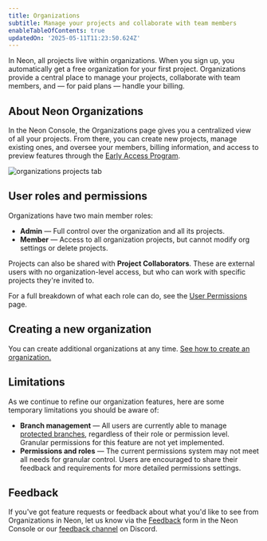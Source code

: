 ```yaml
---
title: Organizations
subtitle: Manage your projects and collaborate with team members
enableTableOfContents: true
updatedOn: '2025-05-11T11:23:50.624Z'
---
```


In Neon, all projects live within organizations. When you sign up, you automatically get a free organization for your first project. Organizations provide a central place to manage your projects, collaborate with team members, and — for paid plans — handle your billing.

## About Neon Organizations

In the Neon Console, the Organizations page gives you a centralized view of all your projects. From there, you can create new projects, manage existing ones, and oversee your members, billing information, and access to preview features through the [Early Access Program](/docs/introduction/roadmap#organization-early-access).

![organizations projects tab](/docs/manage/org_projects.png)

## User roles and permissions

Organizations have two main member roles:

- **Admin** — Full control over the organization and all its projects.
- **Member** — Access to all organization projects, but cannot modify org settings or delete projects.

Projects can also be shared with **Project Collaborators**. These are external users with no organization-level access, but who can work with specific projects they're invited to.

For a full breakdown of what each role can do, see the [User Permissions](/docs/manage/user-permissions) page.

## Creating a new organization

You can create additional organizations at any time. [See how to create an organization.](/docs/manage/orgs-manage#create-an-organization)

## Limitations

As we continue to refine our organization features, here are some temporary limitations you should be aware of:

- **Branch management** — All users are currently able to manage [protected branches](/docs/guides/protected-branches), regardless of their role or permission level. Granular permissions for this feature are not yet implemented.
- **Permissions and roles** — The current permissions system may not meet all needs for granular control. Users are encouraged to share their feedback and requirements for more detailed permissions settings.

## Feedback

If you've got feature requests or feedback about what you'd like to see from Organizations in Neon, let us know via the [Feedback](https://console.neon.tech/app/projects?modal=feedback) form in the Neon Console or our [feedback channel](https://discord.com/channels/1176467419317940276/1176788564890112042) on Discord.

<NeedHelp/>
